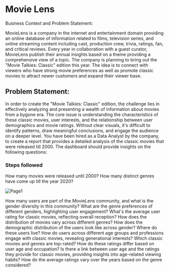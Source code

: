 
# Movie Lens 

Business Context and Problem Statement: 

MovieLens is a company in the internet and entertainment domain providing an online database of information related to films, television series, and online streaming content including cast, production crew, trivia, ratings, fan, and critical reviews. Every year in collaboration with a guest curator, MovieLens publish their annual insights based on a theme providing a comprehensive view of a topic. The company is planning to bring out the "Movie Talkies: Classic" edition this year. The idea is to connect with viewers who have strong movie preferences as well as promote classic movies to attract newer customers and expand their viewer base.

## Problem Statement:


In order to create the "Movie Talkies: Classic" edition, the challenge lies in effectively analyzing and presenting a wealth of information about movies from a bygone era. The core issue is understanding the characteristics of these classic movies, user interests, and the relationship between user demographics and movie ratings. Without clear visuals, it's difficult to identify patterns, draw meaningful conclusions, and engage the audience on a deeper level. You have been hired as a Data Analyst by the company, to create a report that provides a detailed analysis of the classic movies that were released till 2000. The dashboard should provide insights on the following questions:

### Steps followed
How many movies were released until 2000? How many distinct genres have come up till the year 2020?

![Page1](https://github.com/user-attachments/assets/fb9aa534-0f82-46c3-ba40-6bd7ae35a353)

How many users are part of the MovieLens community, and what is the gender diversity in this community?
What are the genre preferences of different genders, highlighting user engagement?
What's the average user rating for classic movies, reflecting overall reception? How does the distribution of movies vary across different genres?
How does the demographic distribution of the users look like across gender? Where do these users live?
How do users across different age groups and professions engage with classic movies, revealing generational interests?
Which classic movies and genres are top-rated? How do these ratings differ based on user age and occupation?
Is there a link between user age and the ratings they provide for classic movies, providing insights into age-related viewing habits? How do the average ratings vary over the years based on the genre considered?



